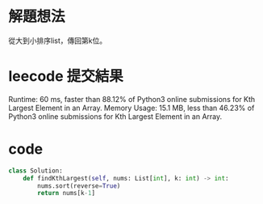 # 解題想法
從大到小排序list，傳回第k位。

# leecode 提交結果
Runtime: 60 ms, faster than 88.12% of Python3 online submissions for Kth Largest Element in an Array.
Memory Usage: 15.1 MB, less than 46.23% of Python3 online submissions for Kth Largest Element in an Array.

# code
```python
class Solution:
    def findKthLargest(self, nums: List[int], k: int) -> int:
        nums.sort(reverse=True)
        return nums[k-1]
```
